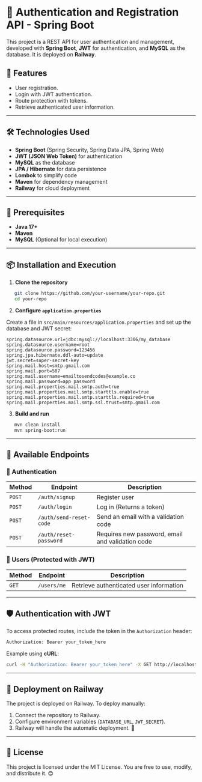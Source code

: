 # 🔐 Authentication and Registration API - Spring Boot

This project is a REST API for user authentication and management, developed with **Spring Boot**, **JWT** for authentication, and **MySQL** as the database. It is deployed on **Railway**.

## 🚀 Features

- User registration.
- Login with JWT authentication.
- Route protection with tokens.
- Retrieve authenticated user information.

---

## 🛠 Technologies Used

- **Spring Boot** (Spring Security, Spring Data JPA, Spring Web)
- **JWT (JSON Web Token)** for authentication
- **MySQL** as the database
- **JPA / Hibernate** for data persistence
- **Lombok** to simplify code
- **Maven** for dependency management
- **Railway** for cloud deployment

---

## 📌 Prerequisites

- **Java 17+**
- **Maven**
- **MySQL** (Optional for local execution)

---

## 📦 Installation and Execution

1. **Clone the repository**
```sh
   git clone https://github.com/your-username/your-repo.git
   cd your-repo
```

2. **Configure `application.properties`**
   
Create a file in `src/main/resources/application.properties` and set up the database and JWT secret:
```properties
spring.datasource.url=jdbc:mysql://localhost:3306/my_database
spring.datasource.username=root
spring.datasource.password=123456
spring.jpa.hibernate.ddl-auto=update
jwt.secret=super-secret-key
spring.mail.host=smtp.gmail.com
spring.mail.port=587
spring.mail.username=emailtosendcodes@example.co
spring.mail.password=app password
spring.mail.properties.mail.smtp.auth=true
spring.mail.properties.mail.smtp.starttls.enable=true
spring.mail.properties.mail.smtp.starttls.required=true
spring.mail.properties.mail.smtp.ssl.trust=smtp.gmail.com
```

3. **Build and run**
```sh
   mvn clean install
   mvn spring-boot:run
```

---

## 🔑 Available Endpoints

### 📌 Authentication
| Method | Endpoint         | Description |
|--------|-----------------|-------------|
| `POST`  | `/auth/signup` | Register user |
| `POST`  | `/auth/login`    | Log in (Returns a token) |
| `POST`  | `/auth/send-reset-code` | Send an email with a validation code |
| `POST`  | `/auth/reset-password`    | Requires new password, email and validation code |


### 📌 Users (Protected with JWT)
| Method | Endpoint         | Description |
|--------|-----------------|-------------|
| `GET`   | `/users/me`  | Retrieve authenticated user information |

---

## 🛡 Authentication with JWT

To access protected routes, include the token in the `Authorization` header:
```sh
Authorization: Bearer your_token_here
```

Example using **cURL**:
```sh
curl -H "Authorization: Bearer your_token_here" -X GET http://localhost:8081/users/me
```

---

## 🚀 Deployment on Railway

The project is deployed on Railway. To deploy manually:
1. Connect the repository to Railway.
2. Configure environment variables (`DATABASE_URL`, `JWT_SECRET`).
3. Railway will handle the automatic deployment. 🚀

---

## 📝 License

This project is licensed under the MIT License. You are free to use, modify, and distribute it. 😊

